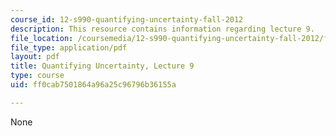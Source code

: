 ```yaml
---
course_id: 12-s990-quantifying-uncertainty-fall-2012
description: This resource contains information regarding lecture 9.
file_location: /coursemedia/12-s990-quantifying-uncertainty-fall-2012/ff0cab7501864a96a25c96796b36155a_MIT12_S990F12_lec9.pdf
file_type: application/pdf
layout: pdf
title: Quantifying Uncertainty, Lecture 9
type: course
uid: ff0cab7501864a96a25c96796b36155a

---
```

None